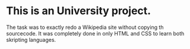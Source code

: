 # This is an University project.

The task was to exactly redo a Wikipedia site without copying th sourcecode.
It was completely done in only HTML and CSS to learn both skripting languages.

